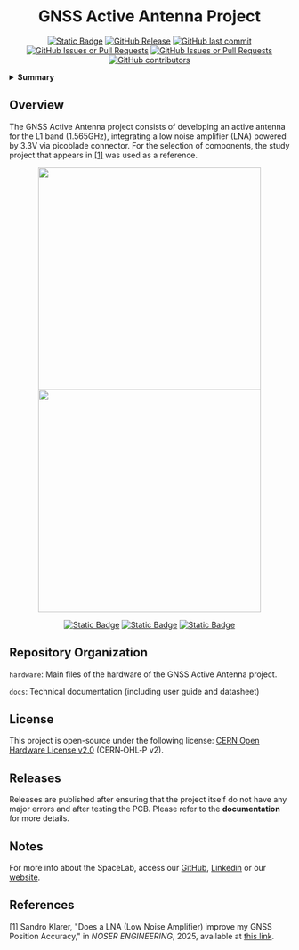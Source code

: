 


<h1 align="center">
	GNSS Active Antenna Project
	<br>
</h1>

<p align="center">
    <a href="https://github.com/spacelab-ufsc/spacelab#versioning"><img alt="Static Badge" src="https://img.shields.io/badge/status-in_development-red"></a>
    <a href="https://github.com/spacelab-ufsc/gnss-active-antenna/releases"><img alt="GitHub Release" src="https://img.shields.io/github/v/release/spacelab-ufsc/gnss-active-antenna"></a>
    <a href="https://github.com/spacelab-ufsc/gnss-active-antenna/commits/master"><img alt="GitHub last commit" src="https://img.shields.io/github/last-commit/spacelab-ufsc/gnss-active-antenna"></a>
    <a href="https://github.com/spacelab-ufsc/gnss-active-antenna/issues"><img alt="GitHub Issues or Pull Requests" src="https://img.shields.io/github/issues/spacelab-ufsc/gnss-active-antenna"></a>
    <a href="https://github.com/spacelab-ufsc/gnss-active-antenna/pulls"><img alt="GitHub Issues or Pull Requests" src="https://img.shields.io/github/issues-pr/spacelab-ufsc/gnss-active-antenna"></a>
    <a href="https://github.com/spacelab-ufsc/gnss-active-antenna/graphs/contributors"><img alt="GitHub contributors" src="https://img.shields.io/github/contributors/spacelab-ufsc/gnss-active-antenna"></a>
</p>

<details>
    <summary><b>Summary</b></summary>
    <ol>
        <li>
            <a href="#overview">Overview</a>
        </li>
        <li>
            <a href="#repository-organization">Repository Organization</a>
        </li>
        <li>
            <a href="#license">License</a>
        </li>
        <li>
            <a href="#releases">Releases</a>
        </li>
        <li>
            <a href="#notes">Notes</a>
        </li>
        <li>
            <a href="#references">References</a>
        </li>
    </ol>
</details>

## Overview
​The GNSS Active Antenna project consists of developing an active antenna for the L1 band (1.565GHz), integrating a low noise amplifier (LNA) powered by 3.3V via picoblade connector.​ For the selection of components, the study project that appears in [[1]](#1) was used as a reference.
<!-- 
<p align="center">
    <img src="https://github.com/spacelab-ufsc/gnss-active-antenna/blob/main/docs/pictures/gnss-active-antenna-top.svg" width="400"><img src="https://github.com/spacelab-ufsc/gnss-active-antenna/blob/main/docs/pictures/gnss-active-antenna-bottom.svg" width="400">
</p>
-->

<p align="center">
    <img src="https://github.com/spacelab-ufsc/gnss-active-antenna/blob/main/docs/pictures/gnss-active-antenna-top.png" width="400"><img src="https://github.com/spacelab-ufsc/gnss-active-antenna/blob/main/docs/pictures/gnss-active-antenna-bottom.png" width="400">
</p>

<p align="center">
    <a href="https://github.com/spacelab-ufsc/gnss-active-antenna/issues/new?labels=bug"><img alt="Static Badge" src="https://img.shields.io/badge/Report_a_bug-red"></a>
    <a href="https://github.com/spacelab-ufsc/gnss-active-antenna/issues/new?labels=enhancement"><img alt="Static Badge" src="https://img.shields.io/badge/Request_a_feature-yellow"></a>
    <a href="https://github.com/spacela-ufsc/gnss-active-antenna/issues/new?labels=question,help+wanted"><img alt="Static Badge" src="https://img.shields.io/badge/Request_more_information_or_help-green"></a>
</p>

## Repository Organization
`hardware`: Main files of the hardware of the GNSS Active Antenna project.

`docs`: Technical documentation (including user guide and datasheet)

## License
This project is open-source under the following license: <a href="https://cern-ohl.web.cern.ch/home">CERN Open Hardware License v2.0</a> (CERN‑OHL‑P v2).  

## Releases

Releases are published after ensuring that the project itself do not have any major errors and after testing the PCB. Please refer to the **documentation** for more details.

## Notes
For more info about the SpaceLab, access our [GitHub](https://github.com/spacelab-ufsc/spacelab), [Linkedin](https://br.linkedin.com/company/spacelab-ufsc) or our [website](https://spacelab.ufsc.br/en/home/).

## References
<a id="1">[1]</a> Sandro Klarer, "Does a LNA (Low Noise Amplifier) improve my GNSS Position Accuracy," in <i>NOSER ENGINEERING</i>, 2025, available at <a href="https://www.noser.com/techblog/does-a-lna-low-noise-amplifier-improve-my-gnss-position-accuracy/"> this link</a>.




